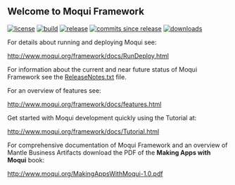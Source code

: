 ## Welcome to Moqui Framework

[![license](http://img.shields.io/badge/license-CC0%201.0%20Universal-blue.svg)](https://github.com/moqui/moqui/blob/master/LICENSE.md)
[![build](https://travis-ci.org/moqui/moqui.svg)](https://travis-ci.org/moqui/moqui)
[![release](http://img.shields.io/github/release/moqui/moqui.svg)](https://github.com/moqui/moqui/releases)
[![commits since release](http://img.shields.io/github/commits-since/moqui/moqui/release-1.5.2.svg)](https://github.com/moqui/moqui/commits/master)
[![downloads](http://img.shields.io/github/downloads/moqui/moqui/latest/total.svg)](https://github.com/moqui/moqui/releases)

For details about running and deploying Moqui see:

<http://www.moqui.org/framework/docs/RunDeploy.html>

For information about the current and near future status of Moqui Framework
see the [ReleaseNotes.txt](https://github.com/moqui/moqui/blob/master/ReleaseNotes.txt) file.

For an overview of features see:

<http://www.moqui.org/framework/docs/features.html>

Get started with Moqui development quickly using the Tutorial at:

<http://www.moqui.org/framework/docs/Tutorial.html>

For comprehensive documentation of Moqui Framework and an overview of 
Mantle Business Artifacts download the PDF of the **Making Apps with Moqui** book:
 
<http://www.moqui.org/MakingAppsWithMoqui-1.0.pdf>
